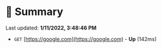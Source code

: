 # 📖 Summary
Last updated: **1/11/2022, 3:48:46 PM**

- `GET` [https://google.com](https://google.com) - **Up** (142ms)
